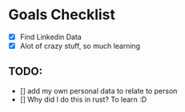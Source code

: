 # Goals Checklist

- [x] Find Linkedin Data
- [x] Alot of crazy stuff, so much learning

## TODO:

- [] add my own personal data to relate to person
- [] Why did I do this in rust? To learn :D
